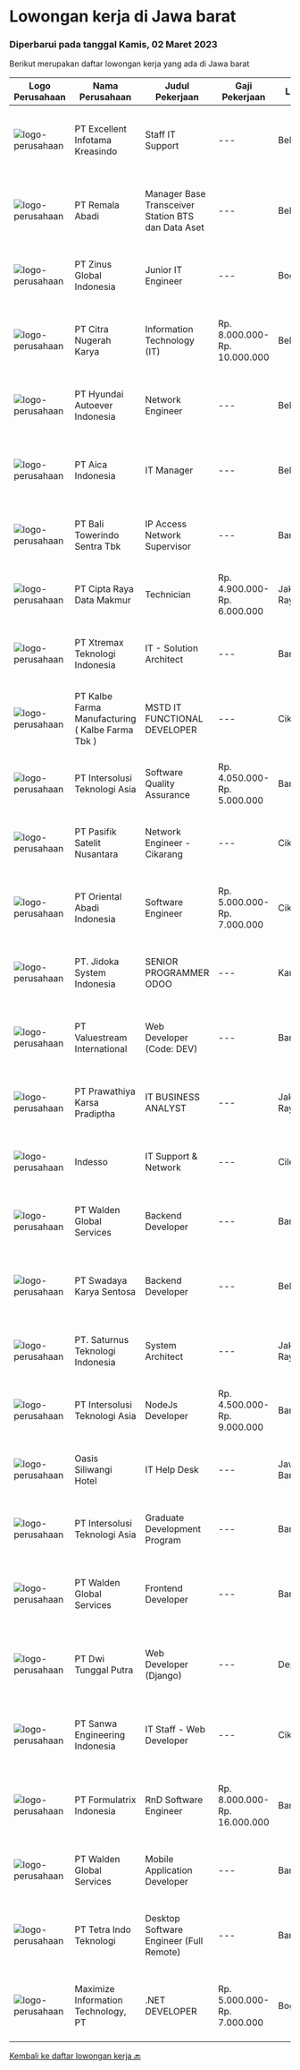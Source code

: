 
  # Lowongan kerja di Jawa barat

  ### Diperbarui pada tanggal Kamis, 02 Maret 2023

  Berikut merupakan daftar lowongan kerja yang ada di Jawa barat

  |Logo Perusahaan | Nama Perusahaan | Judul Pekerjaan | Gaji Pekerjaan | Lokasi | Deskripsi | Tanggal diunggah | Pranala |
  | -------------- | --------------- | --------------- | --------- | --------- | -------------- | ------- | ----------- |
  |![logo-perusahaan](https://image-service-cdn.seek.com.au/f035ba5c49152d1ce91def0d52dfc1cadc581ecd/ee4dce1061f3f616224767ad58cb2fc751b8d2dc)|PT Excellent Infotama Kreasindo|Staff IT Support|---|Bekasi|Membuat Laporan Harian Membuat laporan dokumentasi teknis setelah melakukan perbaikan Siap menangani permasalahan klien baik via tel, email, ticket...|Senin, 27 Februari 2023|https://www.jobstreet.co.id/id/job/staff-it-support-4241127?token=0~307c9f72-bb92-4197-b83a-d02f29884264&sectionRank=1&jobId=jobstreet-id-job-4241127|
|![logo-perusahaan](https://image-service-cdn.seek.com.au/993b64ed152aefc864939d6efb0e89787083adb4/ee4dce1061f3f616224767ad58cb2fc751b8d2dc)|PT Remala Abadi|Manager Base Transceiver Station BTS dan Data Aset|---|Bekasi|Tugas dan Tanggung Jawab Pekerjaan :Melakukan dan mengatur tim untuk maintenance BTS dengan detail sbb : Perakitan dan Instalasi BTS Baru Instalasi...|Rabu, 01 Maret 2023|https://www.jobstreet.co.id/id/job/manager-base-transceiver-station-bts-dan-data-aset-4224068?token=0~307c9f72-bb92-4197-b83a-d02f29884264&sectionRank=2&jobId=jobstreet-id-job-4224068|
|![logo-perusahaan](https://image-service-cdn.seek.com.au/7654bb264c07b6582154d9be0f07cb0793f79a80/ee4dce1061f3f616224767ad58cb2fc751b8d2dc)|PT Zinus Global Indonesia|Junior IT Engineer|---|Bogor|Job Description: Provide technical support and solution for IT request assistance based on company standard. Ensure IT operation and security...|Rabu, 01 Maret 2023|https://www.jobstreet.co.id/id/job/junior-it-engineer-4244416?token=0~307c9f72-bb92-4197-b83a-d02f29884264&sectionRank=3&jobId=jobstreet-id-job-4244416|
|![logo-perusahaan](https://image-service-cdn.seek.com.au/d4f1b2ed38ce6a1eb5159e5cc183bbed01d5a1b2/ee4dce1061f3f616224767ad58cb2fc751b8d2dc)|PT Citra Nugerah Karya|Information Technology (IT)|Rp. 8.000.000-Rp. 10.000.000|Bekasi|GENERAL REQUIREMENTS : Degree in Computer Science, IT or related fields S1 Minimum Maximum 45 years old Strong verbal communication and team-up...|Selasa, 28 Februari 2023|https://www.jobstreet.co.id/id/job/information-technology-it-4243416?token=0~307c9f72-bb92-4197-b83a-d02f29884264&sectionRank=4&jobId=jobstreet-id-job-4243416|
|![logo-perusahaan](https://image-service-cdn.seek.com.au/6b27c1b5e1627dbb544ef316ebb60f2e612d82bc/ee4dce1061f3f616224767ad58cb2fc751b8d2dc)|PT Hyundai Autoever Indonesia|Network Engineer|---|Bekasi|Purpose of PositionDesign, supports and managed corporate network. Analyzes, resolves and reports on network issues. Must be able to weigh business...|Rabu, 01 Maret 2023|https://www.jobstreet.co.id/id/job/network-engineer-4245245?token=0~307c9f72-bb92-4197-b83a-d02f29884264&sectionRank=5&jobId=jobstreet-id-job-4245245|
|![logo-perusahaan](https://image-service-cdn.seek.com.au/1044a353fd212982848d20893ffc009c50b6376d/ee4dce1061f3f616224767ad58cb2fc751b8d2dc)|PT Aica Indonesia|IT Manager|---|Bekasi|JOB PURPOSE :Managing and ensuring compliance of IT activities and build a secure IT Infrastructure environmentJOB SCOPE &amp; RESPONSIBILITY : Manage...|Rabu, 01 Maret 2023|https://www.jobstreet.co.id/id/job/it-manager-4244049?token=0~307c9f72-bb92-4197-b83a-d02f29884264&sectionRank=6&jobId=jobstreet-id-job-4244049|
|![logo-perusahaan](https://image-service-cdn.seek.com.au/8793b8148a1328c696aafcf40bc02713253138d4/ee4dce1061f3f616224767ad58cb2fc751b8d2dc)|PT Bali Towerindo Sentra Tbk|IP Access Network Supervisor|---|Bandung|Responsibilities : Implementation IP Core / Access Network within multiple wide areas network infrastructure and throughout multiple customer services...|Rabu, 01 Maret 2023|https://www.jobstreet.co.id/id/job/ip-access-network-supervisor-4245217?token=0~307c9f72-bb92-4197-b83a-d02f29884264&sectionRank=7&jobId=jobstreet-id-job-4245217|
|![logo-perusahaan](https://image-service-cdn.seek.com.au/a8bfb958431e6ba1b78daebe498e114a0b6becc3/ee4dce1061f3f616224767ad58cb2fc751b8d2dc)|PT Cipta Raya Data Makmur|Technician|Rp. 4.900.000-Rp. 6.000.000|Jakarta Raya|Kualifikasi : Usia Maksimal 35 Tahun Pendidikan minimal SMK Teknik Komputer dan jaringan / D3 Telekomunikasi, Informatika, TI, atau Ilmu Komputer...|Selasa, 28 Februari 2023|https://www.jobstreet.co.id/id/job/technician-4243018?token=0~307c9f72-bb92-4197-b83a-d02f29884264&sectionRank=8&jobId=jobstreet-id-job-4243018|
|![logo-perusahaan](https://image-service-cdn.seek.com.au/ce74a79d8ea261e54cdae65dc8035221535675cf/ee4dce1061f3f616224767ad58cb2fc751b8d2dc)|PT Xtremax Teknologi Indonesia|IT - Solution Architect|---|Bandung|This job position is suitable for individuals who are constant learners, problem solvers, and multi-taskers. Candidates who thrive in a fast-paced...|Rabu, 01 Maret 2023|https://www.jobstreet.co.id/id/job/it-solution-architect-4224722?token=0~307c9f72-bb92-4197-b83a-d02f29884264&sectionRank=9&jobId=jobstreet-id-job-4224722|
|![logo-perusahaan](https://image-service-cdn.seek.com.au/071b102cf13fc16cfa8ef61d5500741ad40140e2/ee4dce1061f3f616224767ad58cb2fc751b8d2dc)|PT Kalbe Farma Manufacturing ( Kalbe Farma Tbk )|MSTD IT FUNCTIONAL DEVELOPER|---|Cikarang|Requirements : familiar programming languange .NET/Codelgniter/Laravel familiar with SQL/MySQL/PostgreSQL and Git as Version Control fast learner and...|Senin, 27 Februari 2023|https://www.jobstreet.co.id/id/job/mstd-it-functional-developer-4240572?token=0~307c9f72-bb92-4197-b83a-d02f29884264&sectionRank=10&jobId=jobstreet-id-job-4240572|
|![logo-perusahaan](https://image-service-cdn.seek.com.au/bf484f9d201614144785e77a60f839ec02d79aa8/ee4dce1061f3f616224767ad58cb2fc751b8d2dc)|PT Intersolusi Teknologi Asia|Software Quality Assurance|Rp. 4.050.000-Rp. 5.000.000|Bandung|Responsibilities: Conducting software testing process. Create scenario and test plan based on available requirement. Provide feedback for any software...|Rabu, 01 Maret 2023|https://www.jobstreet.co.id/id/job/software-quality-assurance-4232313?token=0~307c9f72-bb92-4197-b83a-d02f29884264&sectionRank=11&jobId=jobstreet-id-job-4232313|
|![logo-perusahaan](https://image-service-cdn.seek.com.au/72d69347becf80b97dea93fd24e755c938e848a6/ee4dce1061f3f616224767ad58cb2fc751b8d2dc)|PT Pasifik Satelit Nusantara|Network Engineer - Cikarang|---|Cikarang|Job Description: Bertanggung jawab terhadap edit tech dan edit tech Ip di business process (Service Order) Membuat solusi (BOQ dan design) dibagian...|Selasa, 28 Februari 2023|https://www.jobstreet.co.id/id/job/network-engineer-cikarang-4242376?token=0~307c9f72-bb92-4197-b83a-d02f29884264&sectionRank=12&jobId=jobstreet-id-job-4242376|
|![logo-perusahaan](https://image-service-cdn.seek.com.au/6457b40fb2f3084ede92efd4b691064a8e250782/ee4dce1061f3f616224767ad58cb2fc751b8d2dc)|PT Oriental Abadi Indonesia|Software Engineer|Rp. 5.000.000-Rp. 7.000.000|Cikarang|Execute full software development life cycle (SDLC) Develop flowcharts, layouts and documentation to identify requirements and solutions Write...|Rabu, 01 Maret 2023|https://www.jobstreet.co.id/id/job/software-engineer-4244268?token=0~307c9f72-bb92-4197-b83a-d02f29884264&sectionRank=13&jobId=jobstreet-id-job-4244268|
|![logo-perusahaan](https://image-service-cdn.seek.com.au/49265c158b340dd8ae063d06c17eaa666974bf23/ee4dce1061f3f616224767ad58cb2fc751b8d2dc)|PT. Jidoka System Indonesia|SENIOR PROGRAMMER ODOO|---|Karawang|Kustomisasi Modul Odoo yang ada atau membuat modul untuk Modul PLM, Manajemen Proyek, dan SDM Memastikan kinerja, kualitas, dan efisiensi aplikasi...|Rabu, 01 Maret 2023|https://www.jobstreet.co.id/id/job/senior-programmer-odoo-4244665?token=0~307c9f72-bb92-4197-b83a-d02f29884264&sectionRank=14&jobId=jobstreet-id-job-4244665|
|![logo-perusahaan](https://image-service-cdn.seek.com.au/38b93cad40354922da192b36aae3a7dede24721d/ee4dce1061f3f616224767ad58cb2fc751b8d2dc)|PT Valuestream International|Web Developer (Code: DEV)|---|Bandung|Requirements: Candidate must possess Diploma/Bachelor’s Degree in Computer Science Preferable with minimum 1 year experience/ fresh graduated Strong...|Selasa, 28 Februari 2023|https://www.jobstreet.co.id/id/job/web-developer-code%3A-dev-4242716?token=0~307c9f72-bb92-4197-b83a-d02f29884264&sectionRank=15&jobId=jobstreet-id-job-4242716|
|![logo-perusahaan](https://image-service-cdn.seek.com.au/25f275779d2d36a25f086ac9b1c5b5be868683f6/ee4dce1061f3f616224767ad58cb2fc751b8d2dc)|PT Prawathiya Karsa Pradiptha|IT BUSINESS ANALYST|---|Jakarta Raya|Gathering requirement from user / client Create Mock Up Design (Ex. Using Ms Visio, etc) Create flowchart of system (Ex. Using Ms. Visio, etc)...|Senin, 27 Februari 2023|https://www.jobstreet.co.id/id/job/it-business-analyst-4240450?token=0~307c9f72-bb92-4197-b83a-d02f29884264&sectionRank=16&jobId=jobstreet-id-job-4240450|
|![logo-perusahaan](https://image-service-cdn.seek.com.au/d7b1285ea18ef24a91cb9738ea3b7e02f6543bb9/ee4dce1061f3f616224767ad58cb2fc751b8d2dc)|Indesso|IT Support & Network|---|Cileungsi|Responsibilities: Installing, monitoring and providing daily support for PCs and laptops both in terms of software and hardware and supporting...|Jumat, 24 Februari 2023|https://www.jobstreet.co.id/id/job/it-support-network-4238398?token=0~307c9f72-bb92-4197-b83a-d02f29884264&sectionRank=17&jobId=jobstreet-id-job-4238398|
|![logo-perusahaan](https://image-service-cdn.seek.com.au/c417ee29a14a3cc83322ba33d3ba69d569ac3112/ee4dce1061f3f616224767ad58cb2fc751b8d2dc)|PT Walden Global Services|Backend Developer|---|Bandung|Majored in IT or related fields Minimal 1 year experience in Backend Working experience with PHP, Java, .NET, NodeJS, Golang Working experience in a...|Rabu, 01 Maret 2023|https://www.jobstreet.co.id/id/job/backend-developer-4244752?token=0~307c9f72-bb92-4197-b83a-d02f29884264&sectionRank=18&jobId=jobstreet-id-job-4244752|
|![logo-perusahaan](https://image-service-cdn.seek.com.au/e092c6fbf5b60c84f0f04b62abb31c6b57684ffa/ee4dce1061f3f616224767ad58cb2fc751b8d2dc)|PT Swadaya Karya Sentosa|Backend Developer|---|Bekasi|Menciptakan, mengintegrasikan, dan mengelola database Bekerja dengan framework backend untuk membangun software server-side Teknologi server web...|Selasa, 28 Februari 2023|https://www.jobstreet.co.id/id/job/backend-developer-4243364?token=0~307c9f72-bb92-4197-b83a-d02f29884264&sectionRank=19&jobId=jobstreet-id-job-4243364|
|![logo-perusahaan](https://image-service-cdn.seek.com.au/a718e5043dfd139d0d718bbe1a19ea2d16ba14ff/ee4dce1061f3f616224767ad58cb2fc751b8d2dc)|PT. Saturnus Teknologi Indonesia|System Architect|---|Jakarta Raya|Deskripsi Pekerjaan Merancang dan mengawasi implementasi sistem komputer. Bekerja dengan klien untuk memahami kebutuhan klien dan kemudian merancang...|Senin, 27 Februari 2023|https://www.jobstreet.co.id/id/job/system-architect-4240782?token=0~307c9f72-bb92-4197-b83a-d02f29884264&sectionRank=20&jobId=jobstreet-id-job-4240782|
|![logo-perusahaan](https://image-service-cdn.seek.com.au/f715d3e393651de2fe5a9214d72612dd30f629b2/ee4dce1061f3f616224767ad58cb2fc751b8d2dc)|PT Intersolusi Teknologi Asia|NodeJs Developer|Rp. 4.500.000-Rp. 9.000.000|Bandung|Responsibilities :Your duties will include (but will not be limited to): Performing or directing website updates. Developing, maintaining and...|Rabu, 01 Maret 2023|https://www.jobstreet.co.id/id/job/nodejs-developer-4224586?token=0~307c9f72-bb92-4197-b83a-d02f29884264&sectionRank=21&jobId=jobstreet-id-job-4224586|
|![logo-perusahaan](https://i.ibb.co/sqvTCh9/112815900-stock-vector-no-image-available-icon-flat-vector.webp)|Oasis Siliwangi Hotel|IT Help Desk|---|Jawa Barat|1. IT Helpdesk / Tier 1 device maintenance of Office equipment (PC,Projector,Printer,mobile phone etc) *Required2. PC troubleshoot 3. Skilled in...|Rabu, 01 Maret 2023|https://www.jobstreet.co.id/id/job/it-help-desk-1034779999?token=0~307c9f72-bb92-4197-b83a-d02f29884264&sectionRank=22&jobId=jobstreet-id-job-1034779999|
|![logo-perusahaan](https://image-service-cdn.seek.com.au/f715d3e393651de2fe5a9214d72612dd30f629b2/ee4dce1061f3f616224767ad58cb2fc751b8d2dc)|PT Intersolusi Teknologi Asia|Graduate Development Program|---|Bandung|RESPONSIBILITIES: Will be train as developer for 3 or 4 months. REQUIREMENTS: Candidate must possess at least Diploma, Bachelor's Degree in Computer...|Senin, 27 Februari 2023|https://www.jobstreet.co.id/id/job/graduate-development-program-4240404?token=0~307c9f72-bb92-4197-b83a-d02f29884264&sectionRank=23&jobId=jobstreet-id-job-4240404|
|![logo-perusahaan](https://image-service-cdn.seek.com.au/ec07421f9eaa89aefbdda0babe4845e5bd6e8006/ee4dce1061f3f616224767ad58cb2fc751b8d2dc)|PT Walden Global Services|Frontend Developer|---|Bandung|Candidate must possess at least a SMU, Diploma, Bachelor's Degree, Computer Science/Information Technology, Engineering (Computer/Telecommunication)...|Rabu, 01 Maret 2023|https://www.jobstreet.co.id/id/job/frontend-developer-4244718?token=0~307c9f72-bb92-4197-b83a-d02f29884264&sectionRank=24&jobId=jobstreet-id-job-4244718|
|![logo-perusahaan](https://image-service-cdn.seek.com.au/659ba97adf7218b6426ff57b22623f34f5d03ce2/ee4dce1061f3f616224767ad58cb2fc751b8d2dc)|PT Dwi Tunggal Putra|Web Developer (Django)|---|Depok|Tanggung Jawab: Membuat / Mendevelop Aplikasi pada perusahaan. Mengintegrasikan Aplikasi yang di develop dengan Backend / Frontend atau dengan...|Selasa, 28 Februari 2023|https://www.jobstreet.co.id/id/job/web-developer-django-4221864?token=0~307c9f72-bb92-4197-b83a-d02f29884264&sectionRank=25&jobId=jobstreet-id-job-4221864|
|![logo-perusahaan](https://image-service-cdn.seek.com.au/8291818db40026473ec8e941def80ca2d6e489b4/ee4dce1061f3f616224767ad58cb2fc751b8d2dc)|PT Sanwa Engineering Indonesia|IT Staff - Web Developer|---|Cikarang|Deskripsi Pekerjaan: Membuat program sesuai kebutuhan perusahaan Melakukan pengembangan terhadap program perusahaan Melakukan pemeliharaan dan...|Selasa, 28 Februari 2023|https://www.jobstreet.co.id/id/job/it-staff-web-developer-4242422?token=0~307c9f72-bb92-4197-b83a-d02f29884264&sectionRank=26&jobId=jobstreet-id-job-4242422|
|![logo-perusahaan](https://image-service-cdn.seek.com.au/e68aac730da390a16ce750d09b06eaca69364b55/ee4dce1061f3f616224767ad58cb2fc751b8d2dc)|PT Formulatrix Indonesia|RnD Software Engineer|Rp. 8.000.000-Rp. 16.000.000|Bandung|Responsibilities:  Design, develop, and improve robotic systems software from the ground up. Use research and development skills to create prototypes...|Selasa, 28 Februari 2023|https://www.jobstreet.co.id/id/job/rnd-software-engineer-4222711?token=0~307c9f72-bb92-4197-b83a-d02f29884264&sectionRank=27&jobId=jobstreet-id-job-4222711|
|![logo-perusahaan](https://image-service-cdn.seek.com.au/e1289f3d4101a5a419af62af79c8b2a7e5b6cfaa/ee4dce1061f3f616224767ad58cb2fc751b8d2dc)|PT Walden Global Services|Mobile Application Developer|---|Bandung|Majored in IT or related fields. Minimum 1 year Experience Experienced in IOS, Android, Kotlin, Flutter, Reactnative Experienced in various type of...|Rabu, 01 Maret 2023|https://www.jobstreet.co.id/id/job/mobile-application-developer-4244722?token=0~307c9f72-bb92-4197-b83a-d02f29884264&sectionRank=28&jobId=jobstreet-id-job-4244722|
|![logo-perusahaan](https://image-service-cdn.seek.com.au/80bc6183ab253ecd3e3a90eaad1f9a46899d45b5/ee4dce1061f3f616224767ad58cb2fc751b8d2dc)|PT Tetra Indo Teknologi|Desktop Software Engineer (Full Remote)|---|Bandung|Job Scope: Design and develop front-end/backend financial applications Maintain and enhance existing applications Revise, update, refactor and debug...|Senin, 27 Februari 2023|https://www.jobstreet.co.id/id/job/desktop-software-engineer-full-remote-4240810?token=0~307c9f72-bb92-4197-b83a-d02f29884264&sectionRank=29&jobId=jobstreet-id-job-4240810|
|![logo-perusahaan](https://image-service-cdn.seek.com.au/fd1fd4e6c59539fba4ddbf6d77e0b2e7188d3cca/ee4dce1061f3f616224767ad58cb2fc751b8d2dc)|Maximize Information Technology, PT|.NET DEVELOPER|Rp. 5.000.000-Rp. 7.000.000|Bogor|Deskripsi Pekerjaan: Mengembangkan dan mengimplementasikan Sistem IT Pemantauan dan pemeliharaan Sistem dan Perangkat Lunak TI Pemantauan dan...|Selasa, 28 Februari 2023|https://www.jobstreet.co.id/id/job/.net-developer-4221402?token=0~307c9f72-bb92-4197-b83a-d02f29884264&sectionRank=30&jobId=jobstreet-id-job-4221402|


  [Kembali ke daftar lowongan kerja 🔙](../README.md#daftar-lowongan-kerja)
  